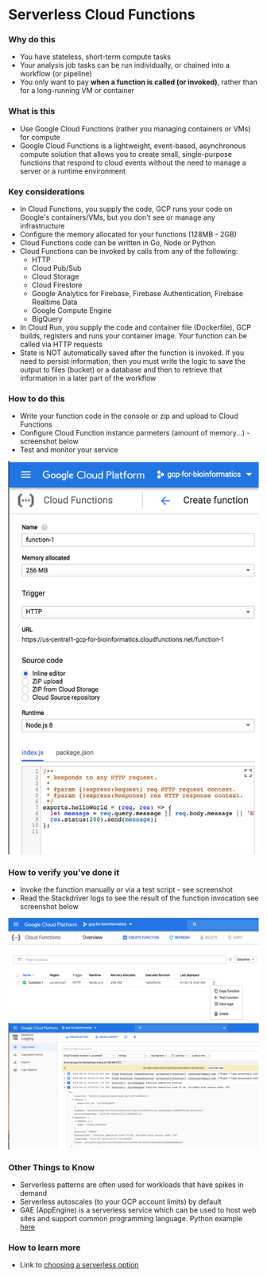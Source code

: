 # Serverless Cloud Functions

### Why do this
 - You have stateless, short-term compute tasks
 - Your analysis job tasks can be run individually, or chained into a workflow (or pipeline)
 - You only want to pay **when a function is called (or invoked)**, rather than for a long-running VM or container

### What is this
 - Use Google Cloud Functions (rather you managing containers or VMs) for compute
 - Google Cloud Functions is a lightweight, event-based, asynchronous compute solution that allows you to create small, single-purpose functions that respond to cloud events without the need to manage a server or a runtime environment

### Key considerations
 - In Cloud Functions, you supply the code, GCP runs your code on Google's containers/VMs, but you don't see or manage any infrastructure
 - Configure the memory allocated for your functions (128MB - 2GB)
 - Cloud Functions code can be written in Go, Node or Python
 - Cloud Functions can be invoked by calls from any of the following:
    - HTTP
    - Cloud Pub/Sub
    - Cloud Storage
    - Cloud Firestore
    - Google Analytics for Firebase, Firebase Authentication, Firebase Realtime Data
    - Google Compute Engine
    - BigQuery
 - In Cloud Run, you supply the code and container file (Dockerfile), GCP builds, registers and runs your container image. Your function can be called via HTTP requests
 - State is NOT automatically saved after the function is invoked.  If you need to persist information, then you must write the logic to save the output to files (bucket) or a database and then to retrieve that information in a later part of the workflow

### How to do this
 - Write your function code in the console or zip and upload to Cloud Functions
 - Configure Cloud Function instance parmeters (amount of memory...)  - screenshot below
 - Test and monitor your service

 [![function-config](/images/function-config.png)]()

### How to verify you've done it
 - Invoke the function manually or via a test script - see screenshot
 - Read the Stackdriver logs to see the result of the function invocation see screenshot below

[![function-verify](/images/function-verify.png)]()
[![function-logs](/images/function-logs.png)]()

### Other Things to Know
 - Serverless patterns are often used for workloads that have spikes in demand
 - Serverless autoscales (to your GCP account limits) by default
 - GAE (AppEngine) is a serverless service which can be used to host web sites and support common programming language.  Python example [here](https://cloud.google.com/appengine/docs/python/)

### How to learn more
 - Link to [choosing a serverless option](https://cloud.google.com/serverless-options/)
 
